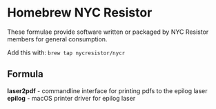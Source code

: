 
# Homebrew NYC Resistor

These formulae provide software written or packaged by NYC Resistor members
for general consumption.

Add this with: `brew tap nycresistor/nycr`

## Formula

**laser2pdf** - commandline interface for printing pdfs to the epilog laser
**epilog** - macOS printer driver for epilog laser
